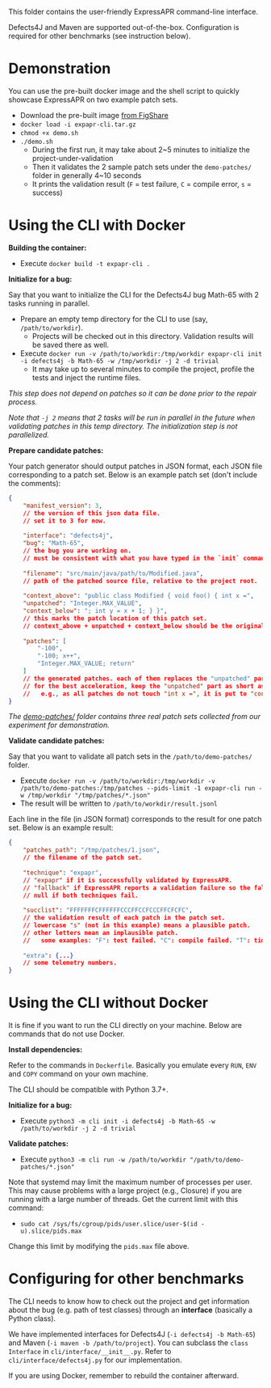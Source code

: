 This folder contains the user-friendly ExpressAPR command-line interface.

Defects4J and Maven are supported out-of-the-box. Configuration is required for other benchmarks (see instruction below).



# Demonstration

You can use the pre-built docker image and the shell script to quickly showcase ExpressAPR on two example patch sets.

- Download the pre-built image [from FigShare](https://figshare.com/s/7b31e3bb6ccadd135125)
- `docker load -i expapr-cli.tar.gz`
- `chmod +x demo.sh`
- `./demo.sh`
  - During the first run, it may take about 2~5 minutes to initialize the project-under-validation
  - Then it validates the 2 sample patch sets under the `demo-patches/` folder in generally 4~10 seconds
  - It prints the validation result (`F` = test failure, `C` = compile error, `s` = success)




# Using the CLI with Docker

**Building the container:**

- Execute `docker build -t expapr-cli .`

**Initialize for a bug:**

Say that you want to initialize the CLI for the Defects4J bug Math-65 with 2 tasks running in parallel.

- Prepare an empty temp directory for the CLI to use (say, `/path/to/workdir`).
  - Projects will be checked out in this directory. Validation results will be saved there as well.
- Execute `docker run -v /path/to/workdir:/tmp/workdir expapr-cli init -i defects4j -b Math-65 -w /tmp/workdir -j 2 -d trivial`
  - It may take up to several minutes to compile the project, profile the tests and inject the runtime files.

*This step does not depend on patches so it can be done prior to the repair process.*

*Note that `-j 2` means that 2 tasks will be run in parallel in the future when validating patches in this temp directory. The initialization step is not parallelized.*

**Prepare candidate patches:**

Your patch generator should output patches in JSON format, each JSON file corresponding to a patch set. Below is an example patch set (don't include the comments):

```json
{
    "manifest_version": 3,
    // the version of this json data file.
    // set it to 3 for now.
    
    "interface": "defects4j",
    "bug": "Math-65",
    // the bug you are working on.
    // must be consistent with what you have typed in the `init` command.
    
    "filename": "src/main/java/path/to/Modified.java",
    // path of the patched source file, relative to the project root.
    
    "context_above": "public class Modified { void foo() { int x =",
    "unpatched": "Integer.MAX_VALUE",
    "context_below": "; int y = x + 1; } }",
    // this marks the patch location of this patch set.
    // context_above + unpatched + context_below should be the original content of the file.
    
    "patches": [
        "-100",
        "-100; x++",
        "Integer.MAX_VALUE; return"
    ]
    // the generated patches. each of them replaces the "unpatched" part.
    // for the best acceleration, keep the "unpatched" part as short as possible.
    //   e.g., as all patches do not touch "int x =", it is put to "context_above".
}
```

*The [demo-patches/](demo-patches/) folder contains three real patch sets collected from our experiment for demonstration.*

**Validate candidate patches:**

Say that you want to validate all patch sets in the `/path/to/demo-patches/` folder.

- Execute `docker run -v /path/to/workdir:/tmp/workdir -v /path/to/demo-patches:/tmp/patches --pids-limit -1 expapr-cli run -w /tmp/workdir "/tmp/patches/*.json"`
- The result will be written to `/path/to/workdir/result.jsonl`

Each line in the file (in JSON format) corresponds to the result for one patch set. Below is an example result:

```json
{
    "patches_path": "/tmp/patches/1.json",
    // the filename of the patch set.
    
    "technique": "expapr",
    // "expapr" if it is successfully validated by ExpressAPR.
    // "fallback" if ExpressAPR reports a validation failure so the fallback technique is used.
    // null if both techniques fail.
    
    "succlist": "FFFFFFFCFFFFFFCCCFFCCFCCCFFCFCFC",
    // the validation result of each patch in the patch set.
    // lowercase "s" (not in this example) means a plausible patch.
    // other letters mean an implausible patch.
    //   some examples: "F": test failed. "C": compile failed. "T": timed out.
    
    "extra": {...}
    // some telemetry numbers.
}
```



# Using the CLI without Docker

It is fine if you want to run the CLI directly on your machine. Below are commands that do not use Docker.

**Install dependencies:**

Refer to the commands in `Dockerfile`. Basically you emulate every `RUN`, `ENV` and `COPY` command on your own machine.

The CLI should be compatible with Python 3.7+.

**Initialize for a bug:**

- Execute `python3 -m cli init -i defects4j -b Math-65 -w /path/to/workdir -j 2 -d trivial`

**Validate patches:**

- Execute `python3 -m cli run -w /path/to/workdir "/path/to/demo-patches/*.json"`



Note that systemd may limit the maximum number of processes per user. This may cause problems with a large project (e.g., Closure) if you are running with a large number of threads. Get the current limit with this command:

- `sudo cat /sys/fs/cgroup/pids/user.slice/user-$(id -u).slice/pids.max`

Change this limit by modifying the `pids.max` file above.



# Configuring for other benchmarks

The CLI needs to know how to check out the project and get information about the bug (e.g. path of test classes) through an **interface** (basically a Python class).

We have implemented interfaces for Defects4J (`-i defects4j -b Math-65`) and Maven (`-i maven -b /path/to/project`). You can subclass the `class Interface` in `cli/interface/__init__.py`. Refer to `cli/interface/defects4j.py` for our implementation.

If you are using Docker, remember to rebuild the container afterward.